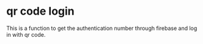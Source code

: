 # qr code login
This is a function to get the authentication number through firebase and log in with qr code.
